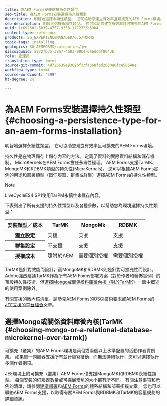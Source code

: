 ```yaml
---
title: 為AEM Forms安裝選擇持久性類型
seo-title: 為AEM Forms安裝選擇持久性類型
description: 明智地選擇永續性類型。 它可協助您建立有效率且可擴充的AEM Forms環境。
seo-description: 明智地選擇永續性類型。 它可協助您建立有效率且可擴充的AEM Forms環境。
uuid: 1c692502-5039-4757-9358-1772772b3904
content-type: reference
products: SG_EXPERIENCEMANAGER/6.5/FORMS
topic-tags: installing
geptopics: SG_AEMFORMS/categories/jee
discoiquuid: a972fb35-38a7-4b83-99bd-6a6dddf8043b
role: 管理員
translation-type: tm+mt
source-git-commit: 48726639e93696f32fa368fad2630e6fca50640e
workflow-type: tm+mt
source-wordcount: '399'
ht-degree: 2%

---
```



# 為AEM Forms安裝選擇持久性類型{#choosing-a-persistence-type-for-an-aem-forms-installation}

明智地選擇永續性類型。 它可協助您建立有效率且可擴充的AEM Forms環境。

持久性是在物理儲存上儲存內容的方法。 定義了資料的實際資料結構和儲存機制。 MicroKernels在AEM Forms擔任永續性經理。 AEM Forms支援TarMK、MongoMK和RDBMK類型的持久性(MicroKernals)。 您可以根據AEM Forms實例的用途和部署類型（單伺服器、群集或群集）選擇AEM Forms的持久性類型。

>[!NOTE]
>
>LiveCycleES4 SP1使用TarPM永續性來儲存內容。

下表列出了所有支援的持久性類型以及各種參數，以幫助您為環境選擇持久性類型：

<table>
 <tbody>
  <tr>
   <th><strong>安裝類型／成本</strong></th>
   <th><strong>TarMK</strong></th>
   <th><strong>MongoMk</strong></th>
   <th><strong>RDBMK</strong></th>
  </tr>
  <tr>
   <th><strong>獨立設定</strong></th>
   <td>支援<br /> </td>
   <td>支援</td>
   <td>支援</td>
  </tr>
  <tr>
   <th><strong>群集設定</strong></th>
   <td>不支援</td>
   <td>支援</td>
   <td>支援</td>
  </tr>
  <tr>
   <th><strong>授權成本</strong></th>
   <td>隨附於AEM </td>
   <td>需要個別授權</td>
   <td>需要個別授權</td>
  </tr>
 </tbody>
</table>

TarMK是針對效能而設計，而MongoMK和RDBMK則是針對可擴充性而設計。 Adobe強烈建議TarMK作為所有AEM Forms部署方案（對於作者和發佈實例）的預設持久性技術，但[選擇Mongo或關係資料庫微內核（對於TarMK](#p-choosing-mongo-or-a-relational-database-microkernel-over-tarmk-p)）一節中概述的使用案例除外。

有關支援的微內核清單，請參見[AEM Forms的OSGi技術要求](/help/sites-deploying/technical-requirements.md)或[AEM Forms的JEE支援的平台組合](/help/forms/using/aem-forms-jee-supported-platforms.md)文章。

## 選擇Mongo或關係資料庫微內核(TarMK {#choosing-mongo-or-a-relational-database-microkernel-over-tarmk})

可擴充（叢集）的AEM Forms環境是兩個或兩個以上水準配置的活動作者實例集。 如果單一伺服器支援所有並行編寫活動，而無法持續執行，您可以選擇執行多個作者例項。

JEE環境上的可擴充（叢集）AEM Forms僅支援MongoMK和RDBMK永續性類型。 每個安裝的伺服器數量或可擴展環境的大小都有所不同。 有關注意事項和示例的清單，請參閱[建議部署](/help/sites-deploying/recommended-deploys.md)和[AEM Forms](/help/forms/using/aem-forms-architecture-deployment.md)的體系結構和部署拓撲文章。 您也可以聯絡AEM Forms支援，以取得有關AEM Forms與RDBMK和TarMK的容量規劃的詳細資訊。

